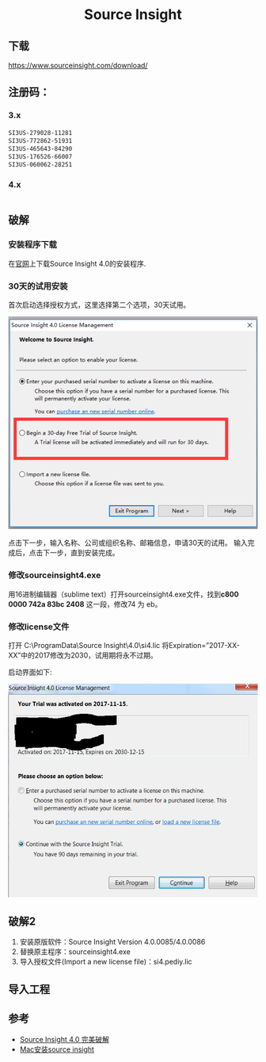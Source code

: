<h1 align="center">Source Insight</h1>

## 下载

https://www.sourceinsight.com/download/

## 注册码：

### 3.x

```
SI3US-279028-11281
SI3US-772862-51931
SI3US-465643-84290
SI3US-176526-66007
SI3US-060062-28251
```

### 4.x 

```

```



## 破解

### 安装程序下载

在[官网](https://link.jianshu.com?t=https://www.sourceinsight.com/updates/)上下载Source Insight 4.0的安装程序.

### 30天的试用安装

首次启动选择授权方式，这里选择第二个选项，30天试用。

![img](media/6308419-811871d97421968c.png)

点击下一步，输入名称、公司或组织名称、邮箱信息，申请30天的试用。
 输入完成后，点击下一步，直到安装完成。

### 修改sourceinsight4.exe

用16进制编辑器（sublime text）打开sourceinsight4.exe文件，找到**c800 0000 742a 83bc 2408** 这一段，修改74 为 eb。

### 修改license文件

打开 C:\ProgramData\Source Insight\4.0\si4.lic
 将Expiration=”2017-XX-XX”中的2017修改为2030，试用期将永不过期。

启动界面如下:

![img](media/6308419-0c54c65577b0a5e9.png)



## 破解2

1. 安装原版软件：Source Insight Version 4.0.0085/4.0.0086
2. 替换原主程序：sourceinsight4.exe
3. 导入授权文件(Import a new license file)：si4.pediy.lic

## 导入工程





## 参考

* [Source Insight 4.0 完美破解](https://www.jianshu.com/p/a4735cf9f334)
* [Mac安装source insight](https://www.jianshu.com/p/624495a0ad2f)

